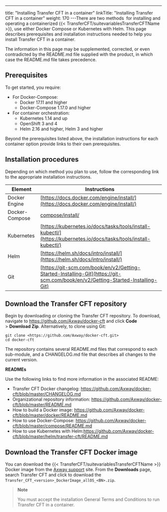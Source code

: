 ---
title: "Installing Transfer CFT in a container"
linkTitle: "Installing Transfer CFT in a container"
weight: 170
---There are two methods  for installing and operating a containerized {{< TransferCFT/suitevariablesTransferCFTName  >}}, use either Docker Compose or Kubernetes with Helm. This page describes prerequisites and installation instructions needed to help you install Transfer CFT in a container.

The information in this page may be supplemented, corrected, or even contradicted by the README.md file supplied with the product, in which case the README.md file takes precedence.

## Prerequisites

To get started, you require:

- For Docker-Compose:
    -   Docker 17.11 and higher
    -   Docker-Compose 1.17.0 and higher
- For container orchestration:
    -   Kubernetes 1.14 and up
    -   OpenShift 3 and 4
    -   Helm 2.16 and higher, Helm 3 and higher

Beyond the prerequisites listed above, the installation instructions for each container option provide links to their own prerequisites.

## Installation procedures

Depending on which method you plan to use, follow the corresponding link to the appropriate installation instructions.


| Element | Instructions |
| --- | --- |
| Docker Engine  | [https://docs.docker.com/engine/install/](https://docs.docker.com/engine/install/)  |
| Docker-Compose  | [compose/install/](https://docs.docker.com/compose/install/)  |
| Kubernetes  | [https://kubernetes.io/docs/tasks/tools/install-kubectl/](https://kubernetes.io/docs/tasks/tools/install-kubectl/)  |
| Helm  | [https://helm.sh/docs/intro/install/](https://helm.sh/docs/intro/install/)  |
| Git  | [https://git-scm.com/book/en/v2/Getting-Started-Installing-Git](https://git-scm.com/book/en/v2/Getting-Started-Installing-Git) |


## Download the Transfer CFT repository

Begin by downloading or cloning the Transfer CFT repository. To download, navigate to <https://github.com/Axway/docker-cft> and click **Code** &gt; **Download Zip**. Alternatively, to clone using Git:<span id="gitcontainertest"></span>

```
git clone <https://github.com/Axway/docker-cft.git>
cd docker-cft
```

The repository contains several README.md files that correspond to each sub-module, and a CHANGELOG.md file that describes all changes to the current version.

****READMEs****

Use the following links to find more information in the associated README:

- Transfer CFT Docker changelog: <https://github.com/Axway/docker-cft/blob/master/CHANGELOG.md>
- Organizational repository information: <https://github.com/Axway/docker-cft/blob/master/README.md>
- How to build a Docker image: <https://github.com/Axway/docker-cft/blob/master/docker/README.md>
- How to use Docker-Compose: <https://github.com/Axway/docker-cft/blob/master/compose/README.md>
- How to use Kubernetes with Helm:<https://github.com/Axway/docker-cft/blob/master/helm/transfer-cft/README.md>

## Download the Transfer CFT Docker image

You can download the {{< TransferCFT/suitevariablesTransferCFTName  >}} Docker image from the [Axway support](http://support.axway.com/) site. From the **Downloads** page, search Transfer CFT and click to download the `Transfer_CFT_<version>_DockerImage_allOS_<BN>.zip`.

> **Note**
>
> You must accept the installation General Terms and Conditions to run Transfer CFT in a container.

